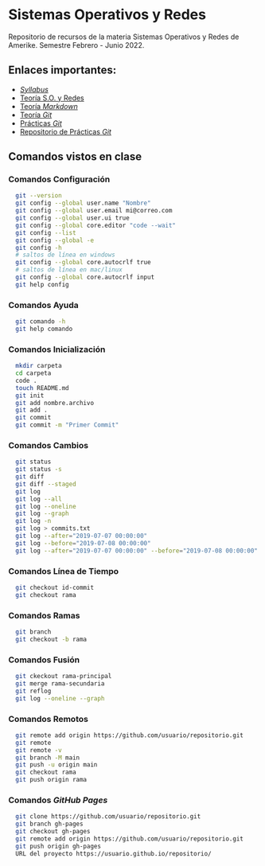 # Sistemas Operativos y Redes

Repositorio de recursos de la materia Sistemas Operativos y Redes de Amerike. Semestre Febrero - Junio 2022.

## Enlaces importantes:

- [_Syllabus_](Syllabus_SistemasOperativosRedes.pdf)
- [Teoría S.O. y Redes](https://www.figma.com/file/HgxwQiIjpPUmd1YXzhAc4m/Sistemas-Operativos-y-Redes)
- [Teoría _Markdown_](TeoriaMarkdown.md)
- [Teoría _Git_](TeoriaGit.md)
- [Prácticas _Git_](PracticasGit.md)
- [Repositorio de Prácticas _Git_](https://github.com/jonmircha/amerike-repaso-git)

## Comandos vistos en clase

### Comandos Configuración

```bash
  git --version
  git config --global user.name "Nombre"
  git config --global user.email mi@correo.com
  git config --global user.ui true
  git config --global core.editor "code --wait"
  git config --list
  git config --global -e
  git config -h
  # saltos de línea en windows
  git config --global core.autocrlf true
  # saltos de línea en mac/linux
  git config --global core.autocrlf input
  git help config
```

### Comandos Ayuda

```bash
  git comando -h
  git help comando
```

### Comandos Inicialización

```bash
  mkdir carpeta
  cd carpeta
  code .
  touch README.md
  git init
  git add nombre.archivo
  git add .
  git commit
  git commit -m "Primer Commit"
```

### Comandos Cambios

```bash
  git status
  git status -s
  git diff
  git diff --staged
  git log
  git log --all
  git log --oneline
  git log --graph
  git log -n
  git log > commits.txt
  git log --after="2019-07-07 00:00:00"
  git log --before="2019-07-08 00:00:00"
  git log --after="2019-07-07 00:00:00" --before="2019-07-08 00:00:00"
```

### Comandos Línea de Tiempo

```bash
  git checkout id-commit
  git checkout rama
```

### Comandos Ramas

```bash
  git branch
  git checkout -b rama
```

### Comandos Fusión

```bash
  git ckeckout rama-principal
  git merge rama-secundaria
  git reflog
  git log --oneline --graph
```

### Comandos Remotos

```bash
  git remote add origin https://github.com/usuario/repositorio.git
  git remote
  git remote -v
  git branch -M main
  git push -u origin main
  git checkout rama
  git push origin rama
```

### Comandos _GitHub Pages_

```bash
  git clone https://github.com/usuario/repositorio.git
  git branch gh-pages
  git checkout gh-pages
  git remote add origin https://github.com/usuario/repositorio.git
  git push origin gh-pages
  URL del proyecto https://usuario.github.io/repositorio/
```
